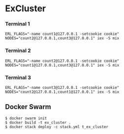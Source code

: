 # ExCluster

### Terminal 1

`ERL_FLAGS="-name count1@127.0.0.1 -setcookie cookie" NODES="count2@127.0.0.1,count3@127.0.0.1" iex -S mix`

### Terminal 2

`ERL_FLAGS="-name count2@127.0.0.1 -setcookie cookie" NODES="count1@127.0.0.1,count3@127.0.0.1" iex -S mix`

### Terminal 3

`ERL_FLAGS="-name count3@127.0.0.1 -setcookie cookie" NODES="count2@127.0.0.1,count1@127.0.0.1" iex -S mix`

## Docker Swarm

```
$ docker swarm init
$ docker build -t ex_cluster .
$ docker stack deploy -c stack.yml t_ex_cluster
```
